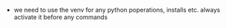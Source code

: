 - we need to use the venv for any python poperations, installs etc. always activate it before any commands